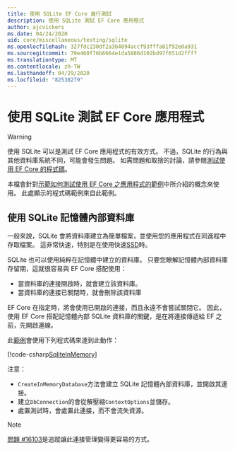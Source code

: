 ```yaml
---
title: 使用 SQLite EF Core 進行測試
description: 使用 SQLite 測試 EF Core 應用程式
author: ajcvickers
ms.date: 04/24/2020
uid: core/miscellaneous/testing/sqlite
ms.openlocfilehash: 327fdc230df2a3b4094accf93fffa81f92e0a931
ms.sourcegitcommit: 79e460f76b6664e1da5886d102bd97f651d2ffff
ms.translationtype: MT
ms.contentlocale: zh-TW
ms.lasthandoff: 04/29/2020
ms.locfileid: "82538279"
---
```

# <a name="using-sqlite-to-test-an-ef-core-application"></a>使用 SQLite 測試 EF Core 應用程式

> [!WARNING]
> 使用 SQLite 可以是測試 EF Core 應用程式的有效方式。
> 不過，SQLite 的行為與其他資料庫系統不同，可能會發生問題。 如需問題和取捨的討論，請參閱[測試使用 EF Core 的程式碼](xref:core/miscellaneous/testing/index)。  

本檔會針對[示範如何測試使用 EF Core 之應用程式的範例](xref:core/miscellaneous/testing/testing-sample)中所介紹的概念來使用。
此處顯示的程式碼範例來自此範例。

## <a name="using-sqlite-in-memory-databases"></a>使用 SQLite 記憶體內部資料庫

一般來說，SQLite 會將資料庫建立為簡單檔案，並使用您的應用程式在同進程中存取檔案。
這非常快速，特別是在使用快速[SSD](https://en.wikipedia.org/wiki/Solid-state_drive)時。 

SQLite 也可以使用純粹在記憶體中建立的資料庫。
只要您瞭解記憶體內部資料庫存留期，這就很容易與 EF Core 搭配使用：
* 當資料庫的連接開啟時，就會建立該資料庫。
* 當資料庫的連接已關閉時，就會刪除該資料庫

EF Core 在指定時，將會使用已開啟的連接，而且永遠不會嘗試關閉它。
因此，使用 EF Core 搭配記憶體內部 SQLite 資料庫的關鍵，是在將連接傳遞給 EF 之前，先開啟連線。  

此[範例](xref:core/miscellaneous/testing/testing-sample)會使用下列程式碼來達到此動作：

[!code-csharp[SqliteInMemory](../../../../samples/core/Miscellaneous/Testing/ItemsWebApi/Tests/SqliteInMemoryItemsControllerTest.cs?name=SqliteInMemory)]

注意：
* `CreateInMemoryDatabase`方法會建立 SQLite 記憶體內部資料庫，並開啟其連接。
* 建立`DbConnection`的會從解壓縮`ContextOptions`並儲存。
* 處置測試時，會處置此連接，而不會流失資源。 

> [!NOTE]
> [問題 #16103](https://github.com/dotnet/efcore/issues/16103)是追蹤讓此連接管理變得更容易的方式。 
